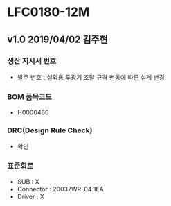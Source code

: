 # LFC0180-12M

## v1.0 2019/04/02 김주현

### 생산 지시서 번호
* 발주 번호 : 실외용 투광기 조달 규격 변동에 따른 설계 변경

###  BOM 품목코드
* H0000466

### DRC(Design Rule Check)
* 확인

### 표준회로
* SUB : X
* Connector : 20037WR-04 1EA
* Driver : X
